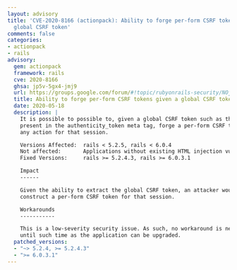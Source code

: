 ```yaml
---
layout: advisory
title: 'CVE-2020-8166 (actionpack): Ability to forge per-form CSRF tokens given a
  global CSRF token'
comments: false
categories:
- actionpack
- rails
advisory:
  gem: actionpack
  framework: rails
  cve: 2020-8166
  ghsa: jp5v-5gx4-jmj9
  url: https://groups.google.com/forum/#!topic/rubyonrails-security/NOjKiGeXUgw
  title: Ability to forge per-form CSRF tokens given a global CSRF token
  date: 2020-05-18
  description: |
    It is possible to possible to, given a global CSRF token such as the one
    present in the authenticity_token meta tag, forge a per-form CSRF token for
    any action for that session.

    Versions Affected:  rails < 5.2.5, rails < 6.0.4
    Not affected:       Applications without existing HTML injection vulnerabilities.
    Fixed Versions:     rails >= 5.2.4.3, rails >= 6.0.3.1

    Impact
    ------

    Given the ability to extract the global CSRF token, an attacker would be able to
    construct a per-form CSRF token for that session.

    Workarounds
    -----------

    This is a low-severity security issue. As such, no workaround is necessarily
    until such time as the application can be upgraded.
  patched_versions:
  - "~> 5.2.4, >= 5.2.4.3"
  - ">= 6.0.3.1"
---
```

